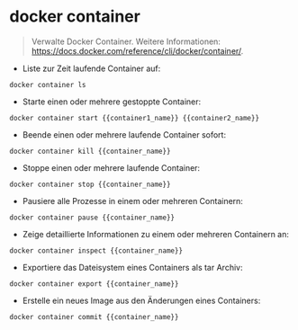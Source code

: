 # docker container

> Verwalte Docker Container.
> Weitere Informationen: <https://docs.docker.com/reference/cli/docker/container/>.

- Liste zur Zeit laufende Container auf:

`docker container ls`

- Starte einen oder mehrere gestoppte Container:

`docker container start {{container1_name}} {{container2_name}}`

- Beende einen oder mehrere laufende Container sofort:

`docker container kill {{container_name}}`

- Stoppe einen oder mehrere laufende Container:

`docker container stop {{container_name}}`

- Pausiere alle Prozesse in einem oder mehreren Containern:

`docker container pause {{container_name}}`

- Zeige detaillierte Informationen zu einem oder mehreren Containern an:

`docker container inspect {{container_name}}`

- Exportiere das Dateisystem eines Containers als tar Archiv:

`docker container export {{container_name}}`

- Erstelle ein neues Image aus den Änderungen eines Containers:

`docker container commit {{container_name}}`
